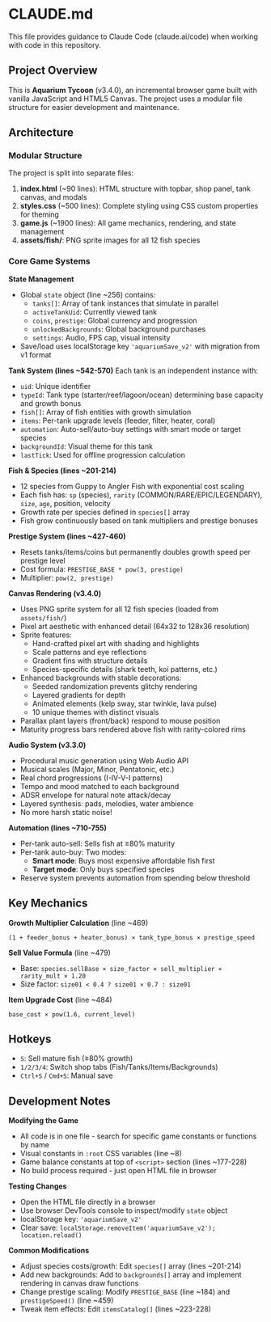 # CLAUDE.md

This file provides guidance to Claude Code (claude.ai/code) when working with code in this repository.

## Project Overview

This is **Aquarium Tycoon** (v3.4.0), an incremental browser game built with vanilla JavaScript and HTML5 Canvas. The project uses a modular file structure for easier development and maintenance.

## Architecture

### Modular Structure
The project is split into separate files:
1. **index.html** (~90 lines): HTML structure with topbar, shop panel, tank canvas, and modals
2. **styles.css** (~500 lines): Complete styling using CSS custom properties for theming
3. **game.js** (~1900 lines): All game mechanics, rendering, and state management
4. **assets/fish/**: PNG sprite images for all 12 fish species

### Core Game Systems

**State Management**
- Global `state` object (line ~256) contains:
  - `tanks[]`: Array of tank instances that simulate in parallel
  - `activeTankUid`: Currently viewed tank
  - `coins`, `prestige`: Global currency and progression
  - `unlockedBackgrounds`: Global background purchases
  - `settings`: Audio, FPS cap, visual intensity
- Save/load uses localStorage key `'aquariumSave_v2'` with migration from v1 format

**Tank System (lines ~542-570)**
Each tank is an independent instance with:
- `uid`: Unique identifier
- `typeId`: Tank type (starter/reef/lagoon/ocean) determining base capacity and growth bonus
- `fish[]`: Array of fish entities with growth simulation
- `items`: Per-tank upgrade levels (feeder, filter, heater, coral)
- `automation`: Auto-sell/auto-buy settings with smart mode or target species
- `backgroundId`: Visual theme for this tank
- `lastTick`: Used for offline progression calculation

**Fish & Species (lines ~201-214)**
- 12 species from Guppy to Angler Fish with exponential cost scaling
- Each fish has: `sp` (species), `rarity` (COMMON/RARE/EPIC/LEGENDARY), `size`, `age`, position, velocity
- Growth rate per species defined in `species[]` array
- Fish grow continuously based on tank multipliers and prestige bonuses

**Prestige System (lines ~427-460)**
- Resets tanks/items/coins but permanently doubles growth speed per prestige level
- Cost formula: `PRESTIGE_BASE * pow(3, prestige)`
- Multiplier: `pow(2, prestige)`

**Canvas Rendering (v3.4.0)**
- Uses PNG sprite system for all 12 fish species (loaded from `assets/fish/`)
- Pixel art aesthetic with enhanced detail (64x32 to 128x36 resolution)
- Sprite features:
  - Hand-crafted pixel art with shading and highlights
  - Scale patterns and eye reflections
  - Gradient fins with structure details
  - Species-specific details (shark teeth, koi patterns, etc.)
- Enhanced backgrounds with stable decorations:
  - Seeded randomization prevents glitchy rendering
  - Layered gradients for depth
  - Animated elements (kelp sway, star twinkle, lava pulse)
  - 10 unique themes with distinct visuals
- Parallax plant layers (front/back) respond to mouse position
- Maturity progress bars rendered above fish with rarity-colored rims

**Audio System (v3.3.0)**
- Procedural music generation using Web Audio API
- Musical scales (Major, Minor, Pentatonic, etc.)
- Real chord progressions (I-IV-V-I patterns)
- Tempo and mood matched to each background
- ADSR envelope for natural note attack/decay
- Layered synthesis: pads, melodies, water ambience
- No more harsh static noise!

**Automation (lines ~710-755)**
- Per-tank auto-sell: Sells fish at ≥80% maturity
- Per-tank auto-buy: Two modes:
  - **Smart mode**: Buys most expensive affordable fish first
  - **Target mode**: Only buys specified species
- Reserve system prevents automation from spending below threshold

## Key Mechanics

**Growth Multiplier Calculation** (line ~469)
```
(1 + feeder_bonus + heater_bonus) × tank_type_bonus × prestige_speed
```

**Sell Value Formula** (line ~479)
- Base: `species.sellBase × size_factor × sell_multiplier × rarity_mult × 1.20`
- Size factor: `size01 < 0.4 ? size01 × 0.7 : size01`

**Item Upgrade Cost** (line ~484)
```
base_cost × pow(1.6, current_level)
```

## Hotkeys
- `S`: Sell mature fish (≥80% growth)
- `1/2/3/4`: Switch shop tabs (Fish/Tanks/Items/Backgrounds)
- `Ctrl+S` / `Cmd+S`: Manual save

## Development Notes

**Modifying the Game**
- All code is in one file - search for specific game constants or functions by name
- Visual constants in `:root` CSS variables (line ~8)
- Game balance constants at top of `<script>` section (lines ~177-228)
- No build process required - just open HTML file in browser

**Testing Changes**
- Open the HTML file directly in a browser
- Use browser DevTools console to inspect/modify `state` object
- localStorage key: `'aquariumSave_v2'`
- Clear save: `localStorage.removeItem('aquariumSave_v2'); location.reload()`

**Common Modifications**
- Adjust species costs/growth: Edit `species[]` array (lines ~201-214)
- Add new backgrounds: Add to `backgrounds[]` array and implement rendering in canvas draw functions
- Change prestige scaling: Modify `PRESTIGE_BASE` (line ~184) and `prestigeSpeed()` (line ~459)
- Tweak item effects: Edit `itemsCatalog[]` (lines ~223-228)
